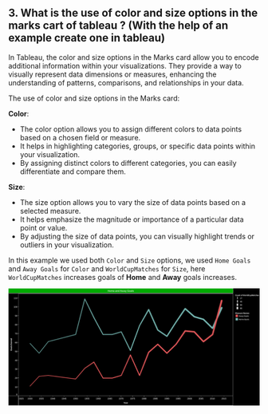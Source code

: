 ## 3. What is the use of color and size options in the marks cart of tableau ? (With the help of an example create one in tableau)

In Tableau, the color and size options in the Marks card allow you to encode additional information within your visualizations. They provide a way to visually represent data dimensions or measures, enhancing the understanding of patterns, comparisons, and relationships in your data.

The use of color and size options in the Marks card:

<b>Color</b>:
- The color option allows you to assign different colors to data points based on a chosen field or measure.
- It helps in highlighting categories, groups, or specific data points within your visualization.
- By assigning distinct colors to different categories, you can easily differentiate and compare them.

<b>Size</b>:
- The size option allows you to vary the size of data points based on a selected measure.
- It helps emphasize the magnitude or importance of a particular data point or value.
- By adjusting the size of data points, you can visually highlight trends or outliers in your visualization.

In this example we used both `Color` and `Size` options, we used `Home Goals` and `Away Goals` for `Color` and `WorldCupMatches` for `Size`, here `WorldCupMatches` increases goals of <b>Home</b> and <b>Away</b> goals increases.

<img src="images/Home and Away Goals(Color,Size).png">

